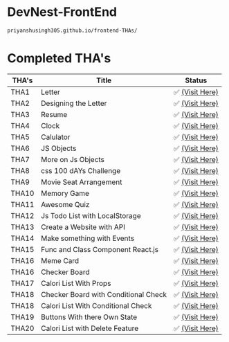 # DevNest-FrontEnd

```bash
priyanshusingh305.github.io/frontend-THAs/
```

# Completed THA's

|THA's| Title                         | Status                                                                |
|--| ------------------------------ | --------------------------------------------------------------------- |
|THA1| Letter                         | ✅ [(Visit Here)](https://priyanshusingh305.github.io/frontend-THAs/DAY01)  |
|THA2| Designing the Letter           | ✅ [(Visit Here)](https://priyanshusingh305.github.io/frontend-THAs/DAY02)  |
|THA3| Resume                         | ✅ [(Visit Here)](https://priyanshusingh305.github.io/frontend-THAs/DAY03)  |
|THA4| Clock                          | ✅ [(Visit Here)](https://priyanshusingh305.github.io/frontend-THAs/DAY04)  |
|THA5| Calulator                      | ✅ [(Visit Here)](https://priyanshusingh305.github.io/frontend-THAs/DAY05)  |
|THA6| JS Objects                     | ✅ [(Visit Here)](https://github.com/priyanshusingh305/frontend-THAs/tree/main/DAY06)  |
|THA7| More on Js Objects             | ✅ [(Visit Here)](https://github.com/priyanshusingh305/frontend-THAs/tree/main/DAY07)  |
|THA8| css 100 dAYs Challenge         | ✅ [(Visit Here)](https://priyanshusingh305.github.io/frontend-THAs/DAY08)  |
|THA9| Movie Seat Arrangement         | ✅ [(Visit Here)](https://priyanshusingh305.github.io/frontend-THAs/DAY09)  |
|THA10| Memory Game                    | ✅ [(Visit Here)](https://priyanshusingh305.github.io/frontend-THAs/DAY10) |
|THA11| Awesome Quiz                   | ✅ [(Visit Here)](https://priyanshusingh305.github.io/frontend-THAs/DAY11) |
|THA12| Js Todo List with LocalStorage | ✅ [(Visit Here)](https://priyanshusingh305.github.io/frontend-THAs/DAY12) |
|THA13| Create a Website with API      | ✅ [(Visit Here)](https://priyanshusingh305.github.io/frontend-THAs/DAY13) |
|THA14| Make something with Events      | ✅ [(Visit Here)](https://priyanshusingh305.github.io/frontend-THAs/DAY14) |
|THA15| Func and Class Component React.js      | ✅ [(Visit Here)](https://nqftx.csb.app/) |
|THA16| Meme Card                         | ✅ [(Visit Here)](https://zn0s1.csb.app/) |
|THA16| Checker Board                    | ✅ [(Visit Here)](https://c8hso.csb.app/) |
|THA17| Calori List With Props                   | ✅ [(Visit Here)](https://csb-66d90.vercel.app/) |
|THA18| Checker Board with Conditional Check  | ✅ [(Visit Here)](https://ohqtx.csb.app/) |
|THA18| Calori List With Conditional Check                   | ✅ [(Visit Here)](https://o8e9q.csb.app/) |
|THA19| Buttons With there Own State                   | ✅ [(Visit Here)](https://joqog.csb.app/) |
|THA20| Calori List with Delete Feature                   | ✅ [(Visit Here)](https://7ochz.csb.app/) |



